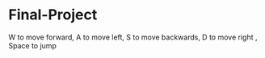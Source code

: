 # Final-Project
W to move forward,
A to move left,
S to move backwards,
D to move right
, Space to jump
